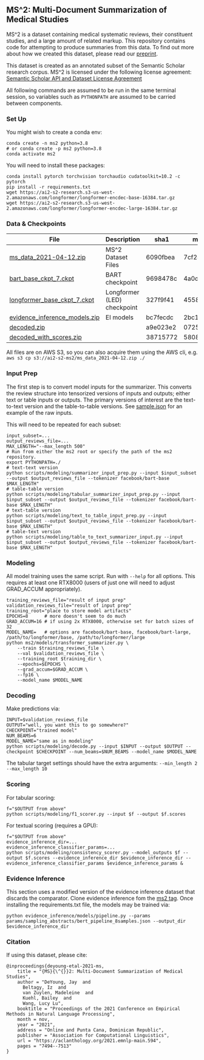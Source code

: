 ## MS^2: Multi-Document Summarization of Medical Studies

MS^2 is a dataset containing medical systematic reviews, their constituent studies, and a large amount of related markup. This repository contains code for attempting to produce summaries from this data. To find out more about how we created this dataset, please read our [preprint](https://arxiv.org/abs/2104.06486).

This dataset is created as an annotated subset of the Semantic Scholar research corpus. MS^2 is licensed under the following license agreement: [Semantic Scholar API and Dataset License Agreement](http://s2-public-api-prod.us-west-2.elasticbeanstalk.com/corpus/legal/)

All following commands are assumed to be run in the same terminal session, so variables such as `PYTHONPATH` are assumed to be carried between components.

### Set Up

You might wish to create a conda env:
```
conda create -n ms2 python=3.8
# or conda create -p ms2 python=3.8
conda activate ms2
```

You will need to install these packages:
```
conda install pytorch torchvision torchaudio cudatoolkit=10.2 -c pytorch
pip install -r requirements.txt
wget https://ai2-s2-research.s3-us-west-2.amazonaws.com/longformer/longformer-encdec-base-16384.tar.gz
wget https://ai2-s2-research.s3-us-west-2.amazonaws.com/longformer/longformer-encdec-large-16384.tar.gz
```

### Data & Checkpoints

| File        | Description | sha1        | md5         |
| ----------- | ----------- | ----------- | ----------- |
| [ms_data_2021-04-12.zip](https://ai2-s2-ms2.s3-us-west-2.amazonaws.com/ms_data_2021-04-12.zip)      | MS^2 Dataset Files | 6090fbea | 7cf243af |
| [bart_base_ckpt_7.ckpt](https://ai2-s2-ms2.s3-us-west-2.amazonaws.com/bart_base_ckpt_7.ckpt)        | BART checkpoint | 9698478c | 4a0d5630 |
| [longformer_base_ckpt_7.ckpt](https://ai2-s2-ms2.s3-us-west-2.amazonaws.com/longformer_base_ckpt_7.ckpt)        | Longformer (LED) checkpoint | 327f9f41 | 4558b0d4 |
| [evidence_inference_models.zip](https://ai2-s2-ms2.s3-us-west-2.amazonaws.com/evidence_inference_models.zip)        | EI models | bc7fecdc | 2bc1bdaf |
| [decoded.zip](https://ai2-s2-ms2.s3-us-west-2.amazonaws.com/decoded.zip)      |  | a9e023e2 | 0725f2a4 |
| [decoded_with_scores.zip](https://ai2-s2-ms2.s3-us-west-2.amazonaws.com/decoded_with_scores.zip)      |  | 38715772 | 5808924e |

All files are on AWS S3, so you can also acquire them using the AWS cli, e.g. `aws s3 cp s3://ai2-s2-ms2/ms_data_2021-04-12.zip ./`

[comment]: <> (```)
[comment]: <> (sha1sum ms_data_2021-04-12.zip)
[comment]: <> (6090fbea367c7c52a4c3a9418591792d8dea90e7  ms_data_2021-04-12.zip)
[comment]: <> (md5sum ms_data_2021-04-12.zip)
[comment]: <> (7cf243af2373ad496d948fc73d7dcf31  ms_data_2021-04-12.zip)
[comment]: <> (```)

### Input Prep

The first step is to convert model inputs for the summarizer. This converts the review structure into tensorized versions of inputs and outputs; either text or table inputs or outputs. The primary versions of interest are the text-to-text version and the table-to-table versions. See [sample.json](sample.json) for an example of the raw inputs.

This will need to be repeated for each subset:
```
input_subset=...
output_reviews_file=...
MAX_LENGTH="--max_length 500"
# Run from either the ms2 root or specify the path of the ms2 repository.
export PYTHONPATH=./
# text-text version
python scripts/modeling/summarizer_input_prep.py --input $input_subset --output $output_reviews_file --tokenizer facebook/bart-base $MAX_LENGTH"
# table-table version
python scripts/modeling/tabular_summarizer_input_prep.py --input $input_subset --output $output_reviews_file --tokenizer facebook/bart-base $MAX_LENGTH"
# text-table version
python scripts/modeling/text_to_table_input_prep.py --input $input_subset --output $output_reviews_file --tokenizer facebook/bart-base $MAX_LENGTH"
# table-text version
python scripts/modeling/table_to_text_summarizer_input.py --input $input_subset --output $output_reviews_file --tokenizer facebook/bart-base $MAX_LENGTH"
```

### Modeling

All model training uses the same script. Run with `--help` for all options. This requires at least one RTX8000 (users of just one will need to adjust GRAD_ACCUM appropriately).
```
training_reviews_file="result of input prep"
validation_reviews_file="result of input prep"
training_root="place to store model artifacts"
EPOCHS=8      # more doesn't seem to do much
GRAD_ACCUM=16 # if using 2x RTX8000, otherwise set for batch sizes of 32
MODEL_NAME=   # options are facebook/bart-base, facebook/bart-large, /path/to/longformer/base, /path/to/longformer/large
python ms2/models/transformer_summarizer.py \
    --train $training_reviews_file \
    --val $validation_reviews_file \
    --training_root $training_dir \
    --epochs=$EPOCHS \
    --grad_accum=$GRAD_ACCUM \
    --fp16 \
    --model_name $MODEL_NAME
```

### Decoding

Make predictions via:
```
INPUT=$validation_reviews_file
OUTPUT="well, you want this to go somewhere?"
CHECKPOINT="trained model"
NUM_BEAMS=6
MODEL_NAME="same as in modeling"
python scripts/modeling/decode.py --input $INPUT --output $OUTPUT --checkpoint $CHECKPOINT --num_beams=$NUM_BEAMS --model_name $MODEL_NAME
```

The tabular target settings should have the extra arguments: `--min_length 2 --max_length 10`

### Scoring

For tabular scoring:
```
f="$OUTPUT from above"
python scripts/modeling/f1_scorer.py --input $f --output $f.scores
```

For textual scoring (requires a GPU):
```
f="$OUTPUT from above"
evidence_inference_dir=...
evidence_inference_classifier_params=...
python scripts/modeling/consistency_scorer.py --model_outputs $f --output $f.scores --evidence_inference_dir $evidence_inference_dir --evidence_inference_classifier_params $evidence_inference_params &
```

### Evidence Inference

This section uses a modified version of the evidence inference dataset that discards the comparator. Clone evidence inference fom the [ms2 tag](https://github.com/jayded/evidence-inference/releases/tag/ms2). Once installing the requirements.txt file, the models may be trained via:
```
python evidence_inference/models/pipeline.py --params params/sampling_abstracts/bert_pipeline_8samples.json --output_dir $evidence_inference_dir
```

### Citation

If using this dataset, please cite:

```
@inproceedings{deyoung-etal-2021-ms,
    title = "{MS}{\^{}}2: Multi-Document Summarization of Medical Studies",
    author = "DeYoung, Jay  and
      Beltagy, Iz  and
      van Zuylen, Madeleine  and
      Kuehl, Bailey  and
      Wang, Lucy Lu",
    booktitle = "Proceedings of the 2021 Conference on Empirical Methods in Natural Language Processing",
    month = nov,
    year = "2021",
    address = "Online and Punta Cana, Dominican Republic",
    publisher = "Association for Computational Linguistics",
    url = "https://aclanthology.org/2021.emnlp-main.594",
    pages = "7494--7513"
}
```
